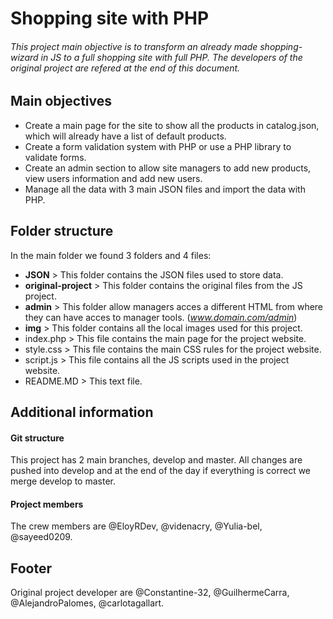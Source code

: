 # Shopping site with PHP
###### This project main objective is to transform an already made shopping-wizard in JS to a full shopping site with full PHP. The developers of the original project are refered at the end of this document.

## Main objectives
* Create a main page for the site to show all the products in catalog.json, which will already have a list of default products.
* Create a form validation system with PHP or use a PHP library to validate forms.
* Create an admin section to allow site managers to add new products, view users information and add new users.
* Manage all the data with 3 main JSON files and import the data with PHP.

## Folder structure
In the main folder we found 3 folders and 4 files:
* **JSON** > This folder contains the JSON files used to store data.
* **original-project** > This folder contains the original files from the JS project.
* **admin** > This folder allow managers acces a different HTML from where they can have acces to manager tools. (*www.domain.com/admin*)
* **img** > This folder contains all the local images used for this project.
* index.php > This file contains the main page for the project website.
* style.css > This file contains the main CSS rules for the project website.
* script.js > This file contains all the JS scripts used in the project website.
* README.MD > This text file.

## Additional information
#### Git structure
This project has 2 main branches, develop and master. All changes are pushed into develop and at the end of the day if everything is correct we merge develop to master.
#### Project members
The crew members are @EloyRDev, @videnacry, @Yulia-bel, @sayeed0209.

## Footer
Original project developer are @Constantine-32, @GuilhermeCarra, @AlejandroPalomes, @carlotagallart.